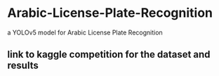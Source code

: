 # Arabic-License-Plate-Recognition
a YOLOv5 model for Arabic License Plate Recognition 


## link to kaggle competition for the dataset and results
